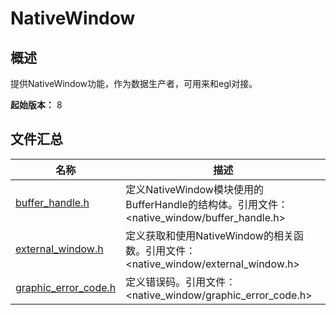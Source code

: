 # NativeWindow

## 概述

提供NativeWindow功能，作为数据生产者，可用来和egl对接。

**起始版本：** 8

## 文件汇总

| 名称                                                 | 描述                                                         |
| ---------------------------------------------------- | ------------------------------------------------------------ |
| [buffer_handle.h](capi-buffer-handle-h.md)           | 定义NativeWindow模块使用的BufferHandle的结构体。引用文件：<native_window/buffer_handle.h> |
| [external_window.h](capi-external-window-h.md)       | 定义获取和使用NativeWindow的相关函数。引用文件：<native_window/external_window.h> |
| [graphic_error_code.h](capi-graphic-error-code-h.md) | 定义错误码。引用文件：<native_window/graphic_error_code.h>   |
